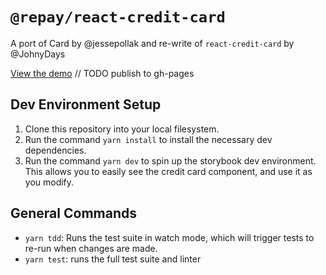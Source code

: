# `@repay/react-credit-card`

A port of Card by @jessepollak and re-write of `react-credit-card` by @JohnyDays

[View the demo]() // TODO publish to gh-pages

## Dev Environment Setup

1. Clone this repository into your local filesystem.
2. Run the command `yarn install` to install the necessary dev dependencies.
3. Run the command `yarn dev` to spin up the storybook dev environment. This allows you to easily see the credit card component, and use it as you modify.

## General Commands

- `yarn tdd`: Runs the test suite in watch mode, which will trigger tests to re-run when changes are made.
- `yarn test`: runs the full test suite and linter
